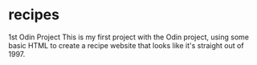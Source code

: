 # recipes
1st Odin Project
This is my first project with the Odin project, using some basic HTML to create a recipe website that looks like it's straight out of 1997.
